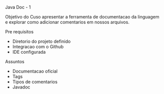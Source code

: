 
Java Doc - 1

Objetivo do Cuso
apresentar a ferramenta de documentacao da linguagem
e explorar como adicionar comentarios em nossos arquivos.


Pre requisitos
- Diretorio do projeto definido
- Integracao com o Github
- IDE configurada


Assuntos 
- Documentacao oficial
- Tags
- Tipos de comentarios
- Javadoc

